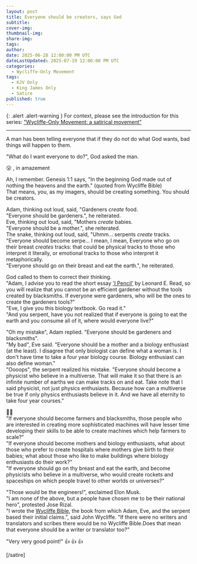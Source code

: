 ```yaml
---
layout: post
title: Everyone should be creators, says God
subtitle:
cover-img: 
thumbnail-img: 
share-img: 
tags:
author: 
date: 2025-06-28 12:00:00 PM UTC
dateLastUpdated: 2025-07-19 12:00:00 PM UTC
categories:
  - Wycliffe-Only Movement
tags: 
  - KJV Only
  - King James Only
  - Satire
published: true
---
```


{: .alert .alert-warning }
For context, please see the introduction for this series: ["Wycliffe-Only Movement: a satirical movement"](/wycliffe-only-satirical-movement)

---


<div class="wycliffe-only-conversation" markdown="1">

A man has been telling everyone that if they do not do what God wants, bad things will happen to them.

"What do I want everyone to do?", God asked the man.

:open_mouth: , in amazement

Ah, I remember. Genesis 1:1 says, "In the beginning God made out of nothing the heavens and the earth." (quoted from Wycliffe Bible)
<br />
That means, you, as my imagers, should be creating something. You should be creators.

Adam, thinking out loud, said, "Gardeners _create_ food. 
<br />
"Everyone should be gardeners.", he reiterated.
<br />
Eve, thinking out loud, said, "Mothers _create_ babies. 
<br />
"Everyone should be a mother.", she reiterated.
<br />
The snake, thinking out loud, said, "Uhmm... serpents _create_ tracks. 
<br />
"Everyone should become serpe... I mean, I mean, Everyone who go on their breast _creates_ tracks: that could be physical tracks to those who interpret it literally, or emotional tracks to those who interpret it metaphorically.
<br />
"Everyone should go on their breast and eat the earth.", he reiterated.

God called to them to correct their thinking.
<br />
"Adam, I advise you to read the short essay ['I Pencil'](https://fee.org/ebooks/i-pencil/) by Leonard E. Read, so you will realize that you cannot be an efficient gardener without the tools created by blacksmiths. If everyone were gardeners, who will be the ones to create the gardeners tools?"
<br />
"Eve, I give you this biology textbook. Go read it."
<br />
"And you serpent, have you not realized that if everyone is going to eat the earth and you consume all of it, where would everyone live?"

"Oh my mistake", Adam replied. "Everyone should be gardeners and blacksmiths".
<br />
"My bad", Eve said. "Everyone should be a mother and a biology enthusiast (at the least). I disagree that only biologist can define what a woman is. I don't have time to take a four year biology course. Biology enthusiast can also define woman."
<br />
"Oooops", the serpent realized his mistake. "Everyone should become a physicist who believe in a multiverse. That will make it so that there is an infinite number of earths we can make tracks on and eat. Take note that I said physicist, not just physics enthusiasts. Because how can a multiverse be true if only physics enthusiasts believe in it. And we have all eternity to take four year courses."

:man_facepalming:
<br />
"If everyone should become farmers and blacksmiths, those people who are interested in creating more sophisticated machines will have lesser time developing their skills to be able to create machines which help farmers to scale?"
<br />
"If everyone should become mothers and biology enthusiasts, what about those who prefer to create hospitals where mothers give birth to their babies; what about those who like to make buildings where biology enthusiasts do their work?" 
<br />
"If everyone should go on thy breast and eat the earth, and become physicists who believe in a multiverse, who would create rockets and spaceships on which people travel to other worlds or universes?"

"Those would be the engineers!", exclaimed Elon Musk. 
<br />
"I am none of the above, but a people have chosen me to be their national hero", protested Jose Rizal.
<br />
"I wrote the [Wycliffe Bible](https://www.ibiblio.org/tnoble/), the book from which Adam, Eve, and the serpent based their initial claims.", said John Wycliffe. "If there were no writers and translators and scribes there would be no Wycliffe Bible.Does that mean that everyone should be a writer or translator too?"

"Very very good point!" :+1: :+1: :+1:

</div>

[/satire]
